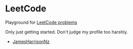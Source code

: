 # LeetCode

Playground for [LeetCode problems](https://leetcode.com/problemset/all/)

Only just getting started. Don't judge my profile too harshly.

- [JamesHarrisonNz](https://leetcode.com/JamesHarrisonNz/)